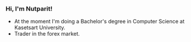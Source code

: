 ### Hi, I'm Nutparit!
 - At the moment I'm doing a Bachelor's degree in Computer Science at Kasetsart University.
 - Trader in the forex market.
